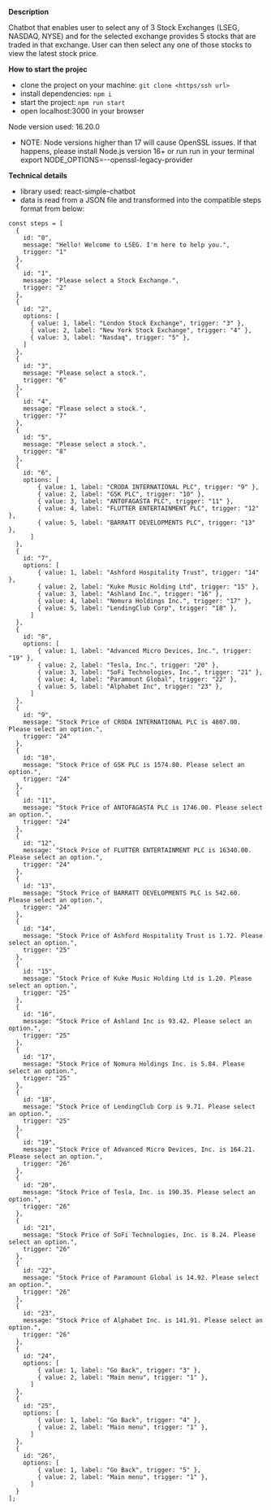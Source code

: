 **Description**

Chatbot that enables user to select any of 3 Stock Exchanges (LSEG, NASDAQ, NYSE) and for the selected exchange provides 5 stocks that are traded in that exchange.
User can then select any one of those stocks to view the latest stock price.

**How to start the projec**
- clone the project on your machine: ```git clone <https/ssh url>```
- install dependencies: ```npm i```
- start the project: ```npm run start```
- open localhost:3000 in your browser

Node version used: 16.20.0 
* NOTE: Node versions higher than 17 will cause OpenSSL issues. If that happens, please install Node.js version 16+ or run run in your terminal export NODE_OPTIONS=--openssl-legacy-provider

**Technical details**
- library used: react-simple-chatbot
- data is read from a JSON file and transformed into the compatible steps format from below:

```
const steps = [
  {
    id: "0",
    message: "Hello! Welcome to LSEG. I'm here to help you.",
    trigger: "1"
  },
  {
    id: "1",
    message: "Please select a Stock Exchange.",
    trigger: "2"
  },
  {
    id: "2",
    options: [
      { value: 1, label: "London Stock Exchange", trigger: "3" },
      { value: 2, label: "New York Stock Exchange", trigger: "4" },
      { value: 3, label: "Nasdaq", trigger: "5" },
    ] 
  },
  {
    id: "3",
    message: "Please select a stock.",
    trigger: "6"
  },
  {
    id: "4",
    message: "Please select a stock.",
    trigger: "7"
  },
  {
    id: "5",
    message: "Please select a stock.",
    trigger: "8"
  },
  {
    id: "6",
    options: [
        { value: 1, label: "CRODA INTERNATIONAL PLC", trigger: "9" },
        { value: 2, label: "GSK PLC", trigger: "10" },
        { value: 3, label: "ANTOFAGASTA PLC", trigger: "11" },
        { value: 4, label: "FLUTTER ENTERTAINMENT PLC", trigger: "12" },
        { value: 5, label: "BARRATT DEVELOPMENTS PLC", trigger: "13" },
      ]
  },
  {
    id: "7",
    options: [
        { value: 1, label: "Ashford Hospitality Trust", trigger: "14" },
        { value: 2, label: "Kuke Music Holding Ltd", trigger: "15" },
        { value: 3, label: "Ashland Inc.", trigger: "16" },
        { value: 4, label: "Nomura Holdings Inc.", trigger: "17" },
        { value: 5, label: "LendingClub Corp", trigger: "18" },
      ]
  },
  {
    id: "8",
    options: [
        { value: 1, label: "Advanced Micro Devices, Inc.", trigger: "19" },
        { value: 2, label: "Tesla, Inc.", trigger: "20" },
        { value: 3, label: "SoFi Technologies, Inc.", trigger: "21" },
        { value: 4, label: "Paramount Global", trigger: "22" },
        { value: 5, label: "Alphabet Inc", trigger: "23" },
      ]
  },
  {
    id: "9",
    message: "Stock Price of CRODA INTERNATIONAL PLC is 4807.00. Please select an option.",
    trigger: "24"
  },
  {
    id: "10",
    message: "Stock Price of GSK PLC is 1574.80. Please select an option.",
    trigger: "24"
  },
  {
    id: "11",
    message: "Stock Price of ANTOFAGASTA PLC is 1746.00. Please select an option.",
    trigger: "24"
  },
  {
    id: "12",
    message: "Stock Price of FLUTTER ENTERTAINMENT PLC is 16340.00. Please select an option.",
    trigger: "24"
  },
  {
    id: "13",
    message: "Stock Price of BARRATT DEVELOPMENTS PLC is 542.60. Please select an option.",
    trigger: "24"
  },
  {
    id: "14",
    message: "Stock Price of Ashford Hospitality Trust is 1.72. Please select an option.",
    trigger: "25"
  },
  {
    id: "15",
    message: "Stock Price of Kuke Music Holding Ltd is 1.20. Please select an option.",
    trigger: "25"
  },
  {
    id: "16",
    message: "Stock Price of Ashland Inc is 93.42. Please select an option.",
    trigger: "25"
  },
  {
    id: "17",
    message: "Stock Price of Nomura Holdings Inc. is 5.84. Please select an option.",
    trigger: "25"
  },
  {
    id: "18",
    message: "Stock Price of LendingClub Corp is 9.71. Please select an option.",
    trigger: "25"
  },
  {
    id: "19",
    message: "Stock Price of Advanced Micro Devices, Inc. is 164.21. Please select an option.",
    trigger: "26"
  },
  {
    id: "20",
    message: "Stock Price of Tesla, Inc. is 190.35. Please select an option.",
    trigger: "26"
  },
  {
    id: "21",
    message: "Stock Price of SoFi Technologies, Inc. is 8.24. Please select an option.",
    trigger: "26"
  },
  {
    id: "22",
    message: "Stock Price of Paramount Global is 14.92. Please select an option.",
    trigger: "26"
  },
  {
    id: "23",
    message: "Stock Price of Alphabet Inc. is 141.91. Please select an option.",
    trigger: "26"
  },
  {
    id: "24",
    options: [
        { value: 1, label: "Go Back", trigger: "3" },
        { value: 2, label: "Main menu", trigger: "1" },
      ]
  },
  {
    id: "25",
    options: [
        { value: 1, label: "Go Back", trigger: "4" },
        { value: 2, label: "Main menu", trigger: "1" },
      ]
  },
  {
    id: "26",
    options: [
        { value: 1, label: "Go Back", trigger: "5" },
        { value: 2, label: "Main menu", trigger: "1" },
      ]
  }
];
```